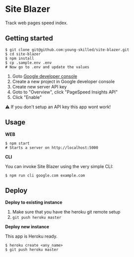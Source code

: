 # Site Blazer

Track web pages speed index.

## Getting started

```
$ git clone git@github.com:young-skilled/site-blazer.git
$ cd site-blazer
$ npm install
$ cp .sample.env .env
# Now go to .env and update the values
```

1. Goto [Google developer console](https://console.developers.google.com/projectselector/apis/credentials)
2. Create a new project in Google developer console
3. Create new server API key
4. Goto to "Overview", click "PageSpeed Insights API"
5. Click "Enable"

:warning: If you don't setup an API key this app wont work!

## Usage

__WEB__

```
$ npm start
# Starts a server on http://localhost:5000
```

__CLI__

You can invoke Site Blazer using the very simple CLI:

```
$ npm run cli google.com example.com
```

## Deploy

__Deploy to existing instance__

1. Make sure that you have the heroku git remote setup
2. `git push heroku master`

__Deploy new instance__

This app is Heroku ready.

```
$ heroku create <any_name>
$ git push heroku master
```
